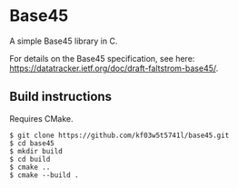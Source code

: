 # Base45

A simple Base45 library in C.

For details on the Base45 specification, see here: https://datatracker.ietf.org/doc/draft-faltstrom-base45/.

## Build instructions
Requires CMake.

    $ git clone https://github.com/kf03w5t5741l/base45.git
    $ cd base45
    $ mkdir build
    $ cd build
    $ cmake ..
    $ cmake --build .
